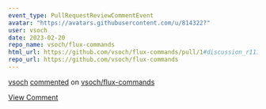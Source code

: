 ```yaml
---
event_type: PullRequestReviewCommentEvent
avatar: "https://avatars.githubusercontent.com/u/814322?"
user: vsoch
date: 2023-02-20
repo_name: vsoch/flux-commands
html_url: https://github.com/vsoch/flux-commands/pull/1#discussion_r1111381431
repo_url: https://github.com/vsoch/flux-commands
---
```


<a href='https://github.com/vsoch' target='_blank'>vsoch</a> <a href='https://github.com/vsoch/flux-commands/pull/1#discussion_r1111381431' target='_blank'>commented</a> on <a href='https://github.com/vsoch/flux-commands' target='_blank'>vsoch/flux-commands</a>

<a href='https://github.com/vsoch/flux-commands/pull/1#discussion_r1111381431' target='_blank'>View Comment</a>